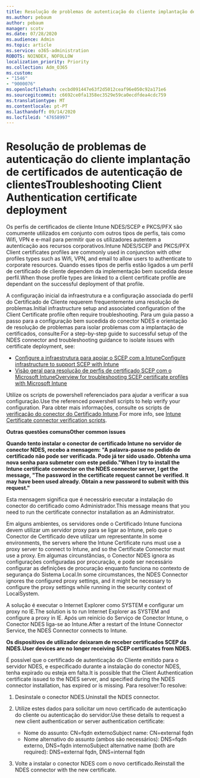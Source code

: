 ```yaml
---
title: Resolução de problemas de autenticação do cliente implantação de certificados de autenticação de clientes
ms.author: pebaum
author: pebaum
manager: scotv
ms.date: 07/28/2020
ms.audience: Admin
ms.topic: article
ms.service: o365-administration
ROBOTS: NOINDEX, NOFOLLOW
localization_priority: Priority
ms.collection: Adm_O365
ms.custom:
- "1546"
- "9000076"
ms.openlocfilehash: cecbd091447e63f2d5012ceaf96e050c92a171e6
ms.sourcegitcommit: c6692ce0fa1358ec3529e59ca0ecdfdea4cdc759
ms.translationtype: MT
ms.contentlocale: pt-PT
ms.lasthandoff: 09/14/2020
ms.locfileid: "47658997"
---
```

# <a name="troubleshooting-client-authentication-certificate-deployment"></a><span data-ttu-id="f649b-102">Resolução de problemas de autenticação do cliente implantação de certificados de autenticação de clientes</span><span class="sxs-lookup"><span data-stu-id="f649b-102">Troubleshooting Client Authentication certificate deployment</span></span>

<span data-ttu-id="f649b-103">Os perfis de certificados de cliente Intune NDES/SCEP e PKCS/PFX são comumente utilizados em conjunto com outros tipos de perfis, tais como Wifi, VPN e e-mail para permitir que os utilizadores autentem a autenticação aos recursos corporativos.</span><span class="sxs-lookup"><span data-stu-id="f649b-103">Intune NDES/SCEP and PKCS/PFX Client certificates profiles are commonly used in conjunction with other profiles types such as Wifi, VPN, and email to allow users to authenticate to corporate resources.</span></span> <span data-ttu-id="f649b-104">Quando esses tipos de perfis estão ligados a um perfil de certificado de cliente dependem da implementação bem sucedida desse perfil.</span><span class="sxs-lookup"><span data-stu-id="f649b-104">When those profile types are linked to a client certificate profile are dependant on the successful deployment of that profile.</span></span>

<span data-ttu-id="f649b-105">A configuração inicial da infraestrutura e a configuração associada do perfil do Certificado de Cliente requerem frequentemente uma resolução de problemas.</span><span class="sxs-lookup"><span data-stu-id="f649b-105">Initial infrastructure setup and associated configuration of the Client Certificate profile often require troubleshooting.</span></span> <span data-ttu-id="f649b-106">Para um guia passo a passo para a configuração bem sucedida do conector NDES e orientação de resolução de problemas para isolar problemas com a implantação de certificados, consulte:</span><span class="sxs-lookup"><span data-stu-id="f649b-106">For a step-by-step guide to successful setup of the NDES connector and troubleshooting guidance to isolate issues with certificate deployment, see:</span></span> 

- [<span data-ttu-id="f649b-107">Configure a infraestrutura para apoiar o SCEP com a Intune</span><span class="sxs-lookup"><span data-stu-id="f649b-107">Configure infrastructure to support SCEP with Intune</span></span>](https://support.microsoft.com/help/4459540/troubleshoot-ndes-configuration-for-use-with-intune)
- [<span data-ttu-id="f649b-108">Visão geral para resolução de perfis de certificado SCEP com o Microsoft Intune</span><span class="sxs-lookup"><span data-stu-id="f649b-108">Overview for troubleshooting SCEP certificate profiles with Microsoft Intune</span></span>](https://support.microsoft.com/help/4457481/troubleshooting-scep-certificate-profile-deployment-in-intune)

<span data-ttu-id="f649b-109">Utilize os scripts de powershell referenciados para ajudar a verificar a sua configuração.</span><span class="sxs-lookup"><span data-stu-id="f649b-109">Use the referenced powershell scripts to help verify your configuration.</span></span> <span data-ttu-id="f649b-110">Para obter mais informações, consulte os scripts de [verificação do conector do Certificado Intune](https://github.com/microsoftgraph/powershell-intune-samples/tree/master/CertificationAuthority).</span><span class="sxs-lookup"><span data-stu-id="f649b-110">For more info, see [Intune Certificate connector verification scripts](https://github.com/microsoftgraph/powershell-intune-samples/tree/master/CertificationAuthority).</span></span>

  
<span data-ttu-id="f649b-111">**Outras questões comuns**</span><span class="sxs-lookup"><span data-stu-id="f649b-111">**Other common issues**</span></span>

<span data-ttu-id="f649b-112">**Quando tento instalar o conector de certificado Intune no servidor de conector NDES, recebo a mensagem: "A palavra-passe no pedido de certificado não pode ser verificada. Pode já ter sido usado. Obtenha uma nova senha para submeter com este pedido."**</span><span class="sxs-lookup"><span data-stu-id="f649b-112">**When I try to install the Intune certificate connector on the NDES connector server, I get the message, "The password in the certificate request cannot be verified. It may have been used already. Obtain a new password to submit with this request."**</span></span>  

<span data-ttu-id="f649b-113">Esta mensagem significa que é necessário executar a instalação do conector do certificado como Administrador.</span><span class="sxs-lookup"><span data-stu-id="f649b-113">This message means that you need to run the certificate connector installation as an Administrator.</span></span>

<span data-ttu-id="f649b-114">Em alguns ambientes, os servidores onde o Certificado Intune funciona devem utilizar um servidor proxy para se ligar ao Intune, pelo que o Conector de Certificado deve utilizar um representante.</span><span class="sxs-lookup"><span data-stu-id="f649b-114">In some environments, the servers where the Intune Certificate runs must use a proxy server to connect to Intune, and so the Certificate Connector must use a proxy.</span></span> <span data-ttu-id="f649b-115">Em algumas circunstâncias, o Conector NDES ignora as configurações configuradas por procuração, e pode ser necessário configurar as definições de procuração enquanto funciona no contexto de segurança do Sistema Local.</span><span class="sxs-lookup"><span data-stu-id="f649b-115">In some circumstances, the NDES Connector ignores the configured proxy settings, and it might be necessary to configure the proxy settings while running in the security context of LocalSystem.</span></span> 
 
<span data-ttu-id="f649b-116">A solução é executar o Internet Explorer como SYSTEM e configurar um proxy no IE.</span><span class="sxs-lookup"><span data-stu-id="f649b-116">The solution is to run Internet Explorer as SYSTEM and configure a proxy in IE.</span></span> <span data-ttu-id="f649b-117">Após um reinício do Serviço de Conector Intune, o Conector NDES liga-se ao Intune.</span><span class="sxs-lookup"><span data-stu-id="f649b-117">After a restart of the Intune Connector Service, the NDES Connector connects to Intune.</span></span>

<span data-ttu-id="f649b-118">**Os dispositivos de utilizador deixaram de receber certificados SCEP da NDES.**</span><span class="sxs-lookup"><span data-stu-id="f649b-118">**User devices are no longer receiving SCEP certificates from NDES.**</span></span>

<span data-ttu-id="f649b-119">É possível que o certificado de autenticação do Cliente emitido para o servidor NDES, e especificado durante a instalação do conector NDES, tenha expirado ou esteja em falta.</span><span class="sxs-lookup"><span data-stu-id="f649b-119">It is possible that the Client Authentication certificate issued to the NDES server, and specified during the NDES connector installation, has expired or is missing.</span></span> <span data-ttu-id="f649b-120">Para resolver:</span><span class="sxs-lookup"><span data-stu-id="f649b-120">To resolve:</span></span> 
 
1. <span data-ttu-id="f649b-121">Desinstale o conector NDES.</span><span class="sxs-lookup"><span data-stu-id="f649b-121">Uninstall the NDES connector.</span></span>  
2. <span data-ttu-id="f649b-122">Utilize estes dados para solicitar um novo certificado de autenticação do cliente ou autenticação do servidor:</span><span class="sxs-lookup"><span data-stu-id="f649b-122">Use these details to request a new client authentication or server authentication certificate:</span></span> 
 
    - <span data-ttu-id="f649b-123">Nome do assunto: CN=fqdn externo</span><span class="sxs-lookup"><span data-stu-id="f649b-123">Subject name: CN=external fqdn</span></span>  
    - <span data-ttu-id="f649b-124">Nome alternativo do assunto (ambos são necessários): DNS=fqdn externo, DNS=fqdn interno</span><span class="sxs-lookup"><span data-stu-id="f649b-124">Subject alternative name (both are required): DNS=external fqdn, DNS=internal fqdn</span></span> 
 
3. <span data-ttu-id="f649b-125">Volte a instalar o conector NDES com o novo certificado.</span><span class="sxs-lookup"><span data-stu-id="f649b-125">Reinstall the NDES connector with the new certificate.</span></span>
